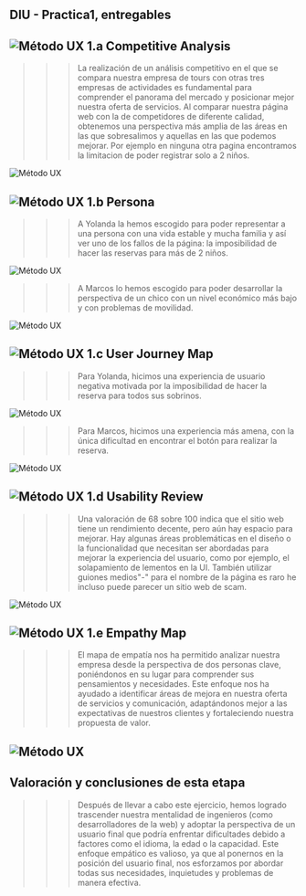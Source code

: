 ## DIU - Practica1, entregables

![Método UX](../img/Competitive.png) 1.a Competitive Analysis
-----

>>>La realización de un análisis competitivo en el que se compara nuestra empresa de tours con otras tres empresas de actividades es fundamental para comprender el panorama del mercado y posicionar mejor nuestra oferta de servicios. Al comparar nuestra página web con la de competidores de diferente calidad, obtenemos una perspectiva más amplia de las áreas en las que sobresalimos y aquellas en las que podemos mejorar. Por ejemplo en ninguna otra pagina encontramos la limitacion de poder registrar solo a 2 niños.

![Método UX](../img/Competitor_Analysis_[DIU23].png)

![Método UX](../img/Persona.png) 1.b Persona
-----

>>>A Yolanda la hemos escogido para poder representar a una persona con una vida estable y mucha familia y así ver uno de los fallos de la página: la imposibilidad de hacer las reservas para más de 2 niños. 

![Método UX](../img/Yolanda_ficha.png)

>>>A Marcos lo hemos escogido para poder desarrollar la perspectiva de un chico con un nivel económico más bajo y con problemas de movilidad.

![Método UX](../img/Marcos_ficha.png)

![Método UX](../img/JourneyMap.png) 1.c User Journey Map
----

>>>Para Yolanda, hicimos una experiencia de usuario negativa motivada por la imposibilidad de hacer la reserva para todos sus sobrinos. 

![Método UX](../img/Yolanda_experiencia.png)

>>>Para Marcos, hicimos una experiencia más amena, con la única dificultad en encontrar el botón para realizar la reserva. 

![Método UX](../img/Yolanda_experiencia.png)

![Método UX](../img/usabilityReview.png) 1.d Usability Review
----

>>>Una valoración de 68 sobre 100 indica que el sitio web tiene un rendimiento decente, pero aún hay espacio para mejorar. Hay algunas áreas problemáticas en el diseño o la funcionalidad que necesitan ser abordadas para mejorar la experiencia del usuario, como por ejemplo, el solapamiento de lementos en la UI. También utilizar guiones medios"-" para el nombre de la página es raro he incluso puede parecer un sitio web de scam.

![Método UX](../img/Usability_review.jpeg)

![Método UX](../img/empathyMap.png) 1.e Empathy Map
----

>>>El mapa de empatía nos ha permitido analizar nuestra empresa desde la perspectiva de dos personas clave, poniéndonos en su lugar para comprender sus pensamientos y necesidades. Este enfoque nos ha ayudado a identificar áreas de mejora en nuestra oferta de servicios y comunicación, adaptándonos mejor a las expectativas de nuestros clientes y fortaleciendo nuestra propuesta de valor.

![Método UX](../img/Empathy_Customer_Map_[DIU23].png)
----

## Valoración y conclusiones de esta etapa

>>> Después de llevar a cabo este ejercicio, hemos logrado trascender nuestra mentalidad de ingenieros (como desarrolladores de la web) y adoptar la perspectiva de un usuario final que podría enfrentar dificultades debido a factores como el idioma, la edad o la capacidad. Este enfoque empático es valioso, ya que al ponernos en la posición del usuario final, nos esforzamos por abordar todas sus necesidades, inquietudes y problemas de manera efectiva.
